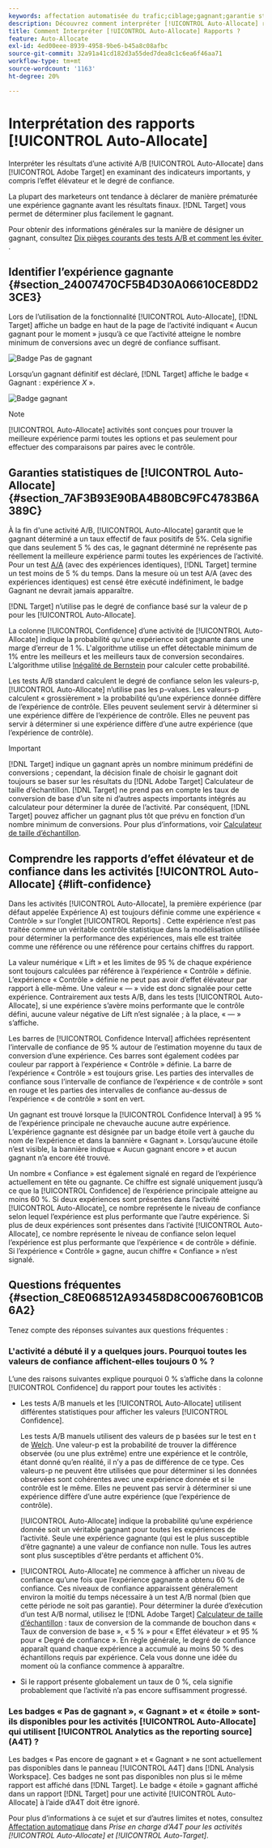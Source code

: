 ```yaml
---
keywords: affectation automatisée du trafic;ciblage;gagnant;garantie statistique;confiance;déterminer le gagnant;effet élévateur;confiance;par défaut;expérience par défaut;affectation automatique;affectation automatique
description: Découvrez comment interpréter [!UICONTROL Auto-Allocate] résultats des activités A/B, en vous concentrant sur les indicateurs clés tels que l’effet élévateur et le degré de confiance.
title: Comment Interpréter [!UICONTROL Auto-Allocate] Rapports ?
feature: Auto-Allocate
exl-id: 4ed00eee-8939-4958-9be6-b45a8c08afbc
source-git-commit: 32a91a41cd182d3a55ded7dea8c1c6ea6f46aa71
workflow-type: tm+mt
source-wordcount: '1163'
ht-degree: 20%

---
```


# Interprétation des rapports [!UICONTROL Auto-Allocate]

Interpréter les résultats d’une activité A/B [!UICONTROL Auto-Allocate] dans [!UICONTROL Adobe Target] en examinant des indicateurs importants, y compris l’effet élévateur et le degré de confiance.

La plupart des marketeurs ont tendance à déclarer de manière prématurée une expérience gagnante avant les résultats finaux. [!DNL Target] vous permet de déterminer plus facilement le gagnant.

Pour obtenir des informations générales sur la manière de désigner un gagnant, consultez [&#x200B; Dix pièges courants des tests A/B et comment les éviter &#x200B;](/help/main/c-activities/t-test-ab/common-ab-testing-pitfalls.md).

## Identifier l’expérience gagnante {#section_24007470CF5B4D30A06610CE8DD23CE3}

Lors de l’utilisation de la fonctionnalité [!UICONTROL Auto-Allocate], [!DNL Target] affiche un badge en haut de la page de l’activité indiquant « Aucun gagnant pour le moment » jusqu’à ce que l’activité atteigne le nombre minimum de conversions avec un degré de confiance suffisant.

![Badge Pas de gagnant](/help/main/c-activities/automated-traffic-allocation/assets/no-winner-new.png)

Lorsqu’un gagnant définitif est déclaré, [!DNL Target] affiche le badge « Gagnant : expérience *X* ».

![Badge gagnant](/help/main/c-activities/automated-traffic-allocation/assets/winner-new.png)

>[!NOTE]
>
>[!UICONTROL Auto-Allocate] activités sont conçues pour trouver la meilleure expérience parmi toutes les options et pas seulement pour effectuer des comparaisons par paires avec le contrôle.

## Garanties statistiques de [!UICONTROL Auto-Allocate] {#section_7AF3B93E90BA4B80BC9FC4783B6A389C}

À la fin d&#39;une activité A/B, [!UICONTROL Auto-Allocate] garantit que le gagnant déterminé a un taux effectif de faux positifs de 5%. Cela signifie que dans seulement 5 % des cas, le gagnant déterminé ne représente pas réellement la meilleure expérience parmi toutes les expériences de l’activité. Pour un test [A/A](/help/main/c-activities/t-test-ab/aa-testing.md) (avec des expériences identiques), [!DNL Target] termine un test moins de 5 % du temps. Dans la mesure où un test A/A (avec des expériences identiques) est censé être exécuté indéfiniment, le badge Gagnant ne devrait jamais apparaître.

[!DNL Target] n’utilise pas le degré de confiance basé sur la valeur de p pour les [!UICONTROL Auto-Allocate].

La colonne [!UICONTROL Confidence] d’une activité de [!UICONTROL Auto-Allocate] indique la probabilité qu’une expérience soit gagnante dans une marge d’erreur de 1 %. L&#39;algorithme utilise un effet détectable minimum de 1% entre les meilleurs et les meilleurs taux de conversion secondaires. L’algorithme utilise [Inégalité de Bernstein](https://en.wikipedia.org/wiki/Bernstein_inequalities_%28probability_theory%29) pour calculer cette probabilité.

Les tests A/B standard calculent le degré de confiance selon les valeurs-p, [!UICONTROL Auto-Allocate] n’utilise pas les p-values. Les valeurs-p calculent « grossièrement » la probabilité qu’une expérience donnée diffère de l’expérience de contrôle. Elles peuvent seulement servir à déterminer si une expérience diffère de l’expérience de contrôle. Elles ne peuvent pas servir à déterminer si une expérience diffère d’une autre expérience (que l’expérience de contrôle).

>[!IMPORTANT]
>
>[!DNL Target] indique un gagnant après un nombre minimum prédéfini de conversions ; cependant, la décision finale de choisir le gagnant doit toujours se baser sur les résultats du [!DNL Adobe Target] Calculateur de taille d’échantillon. [!DNL Target] ne prend pas en compte les taux de conversion de base d’un site ni d’autres aspects importants intégrés au calculateur pour déterminer la durée de l’activité. Par conséquent, [!DNL Target] pouvez afficher un gagnant plus tôt que prévu en fonction d’un nombre minimum de conversions. Pour plus d’informations, voir [Calculateur de taille d’échantillon](/help/main/c-activities/t-test-ab/sample-size-determination.md#section_6B8725BD704C4AFE939EF2A6B6E834E6).

## Comprendre les rapports d’effet élévateur et de confiance dans les activités [!UICONTROL Auto-Allocate] {#lift-confidence}

Dans les activités [!UICONTROL Auto-Allocate], la première expérience (par défaut appelée Expérience A) est toujours définie comme une expérience « Contrôle » sur l’onglet [!UICONTROL Reports] . Cette expérience n’est pas traitée comme un véritable contrôle statistique dans la modélisation utilisée pour déterminer la performance des expériences, mais elle est traitée comme une référence ou une référence pour certains chiffres du rapport.

La valeur numérique « Lift » et les limites de 95 % de chaque expérience sont toujours calculées par référence à l’expérience « Contrôle » définie. L’expérience « Contrôle » définie ne peut pas avoir d’effet élévateur par rapport à elle-même. Une valeur « — » vide est donc signalée pour cette expérience. Contrairement aux tests A/B, dans les tests [!UICONTROL Auto-Allocate], si une expérience s’avère moins performante que le contrôle défini, aucune valeur négative de Lift n’est signalée ; à la place, « — » s’affiche.

Les barres de [!UICONTROL Confidence Interval] affichées représentent l’intervalle de confiance de 95 % autour de l’estimation moyenne du taux de conversion d’une expérience. Ces barres sont également codées par couleur par rapport à l’expérience « Contrôle » définie. La barre de l’expérience « Contrôle » est toujours grise. Les parties des intervalles de confiance sous l’intervalle de confiance de l’expérience « de contrôle » sont en rouge et les parties des intervalles de confiance au-dessus de l’expérience « de contrôle » sont en vert.

Un gagnant est trouvé lorsque la [!UICONTROL Confidence Interval] à 95 % de l’expérience principale ne chevauche aucune autre expérience. L’expérience gagnante est désignée par un badge étoile vert à gauche du nom de l’expérience et dans la bannière « Gagnant ». Lorsqu’aucune étoile n’est visible, la bannière indique « Aucun gagnant encore » et aucun gagnant n’a encore été trouvé.

Un nombre « Confiance » est également signalé en regard de l’expérience actuellement en tête ou gagnante. Ce chiffre est signalé uniquement jusqu’à ce que la [!UICONTROL Confidence] de l’expérience principale atteigne au moins 60 %. Si deux expériences sont présentes dans l’activité [!UICONTROL Auto-Allocate], ce nombre représente le niveau de confiance selon lequel l’expérience est plus performante que l’autre expérience. Si plus de deux expériences sont présentes dans l’activité [!UICONTROL Auto-Allocate], ce nombre représente le niveau de confiance selon lequel l’expérience est plus performante que l’expérience « de contrôle » définie. Si l’expérience « Contrôle » gagne, aucun chiffre « Confiance » n’est signalé.

## Questions fréquentes {#section_C8E068512A93458D8C006760B1C0B6A2}

Tenez compte des réponses suivantes aux questions fréquentes :

### L&#39;activité a débuté il y a quelques jours. Pourquoi toutes les valeurs de confiance affichent-elles toujours 0 % ?

L’une des raisons suivantes explique pourquoi 0 % s’affiche dans la colonne [!UICONTROL Confidence] du rapport pour toutes les activités :

* Les tests A/B manuels et les [!UICONTROL Auto-Allocate] utilisent différentes statistiques pour afficher les valeurs [!UICONTROL Confidence].

  Les tests A/B manuels utilisent des valeurs de p basées sur le test en t de [Welch](https://en.wikipedia.org/wiki/Welch%27s_t-test). Une valeur-p est la probabilité de trouver la différence observée (ou une plus extrême) entre une expérience et le contrôle, étant donné qu’en réalité, il n’y a pas de différence de ce type. Ces valeurs-p ne peuvent être utilisées que pour déterminer si les données observées sont cohérentes avec une expérience donnée et si le contrôle est le même. Elles ne peuvent pas servir à déterminer si une expérience diffère d’une autre expérience (que l’expérience de contrôle).

  [!UICONTROL Auto-Allocate] indique la probabilité qu’une expérience donnée soit un véritable gagnant pour toutes les expériences de l’activité. Seule une expérience gagnante (qui est le plus susceptible d’être gagnante) a une valeur de confiance non nulle. Tous les autres sont plus susceptibles d&#39;être perdants et affichent 0%.

* [!UICONTROL Auto-Allocate] ne commence à afficher un niveau de confiance qu’une fois que l’expérience gagnante a obtenu 60 % de confiance. Ces niveaux de confiance apparaissent généralement environ la moitié du temps nécessaire à un test A/B normal (bien que cette période ne soit pas garantie). Pour déterminer la durée d’exécution d’un test A/B normal, utilisez le [!DNL Adobe Target] [Calculateur de taille d’échantillon](/help/main/c-activities/t-test-ab/sample-size-determination.md#section_6B8725BD704C4AFE939EF2A6B6E834E6) : taux de conversion de la commande de bouchon dans « Taux de conversion de base », « 5 % » pour « Effet élévateur » et 95 % pour « Degré de confiance ». En règle générale, le degré de confiance apparaît quand chaque expérience a accumulé au moins 50 % des échantillons requis par expérience. Cela vous donne une idée du moment où la confiance commence à apparaître.

* Si le rapport présente globalement un taux de 0 %, cela signifie probablement que l’activité n’a pas encore suffisamment progressé.

### Les badges « Pas de gagnant », « Gagnant » et « étoile » sont-ils disponibles pour les activités [!UICONTROL Auto-Allocate] qui utilisent [!UICONTROL Analytics as the reporting source] (A4T) ?

Les badges « Pas encore de gagnant » et « Gagnant » ne sont actuellement pas disponibles dans le panneau [!UICONTROL A4T] dans [!DNL Analysis Workspace]. Ces badges ne sont pas disponibles non plus si le même rapport est affiché dans [!DNL Target]. Le badge « étoile » gagnant affiché dans un rapport [!DNL Target] pour une activité [!UICONTROL Auto-Allocate] à l’aide d’A4T doit être ignoré.

Pour plus d’informations à ce sujet et sur d’autres limites et notes, consultez [Affectation automatique](/help/main/c-integrating-target-with-mac/a4t/a4t-at-aa.md#aa) dans *Prise en charge d’A4T pour les activités [!UICONTROL Auto-Allocate] et [!UICONTROL Auto-Target]*.
